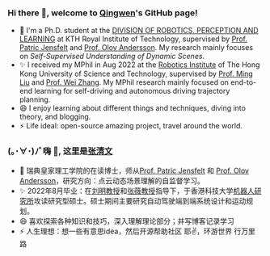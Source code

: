 ### Hi there 👋, welcome to [Qingwen](https://kin-zhang.github.io/)'s GitHub page!
- 🌱 I'm a Ph.D. student at the [DIVISION OF ROBOTICS, PERCEPTION AND LEARNING](https://www.kth.se/is/rpl/division-of-robotics-perception-and-learning) at KTH Royal Institute of Technology, supervised by [Prof. Patric Jensfelt](https://www.kth.se/profile/patric) and [Prof. Olov Andersson](https://www.kth.se/profile/olovand). My research mainly focuses on _Self-Supervised Understanding of Dynamic Scenes_.
- ✨ I received my MPhil in Aug 2022 at the [Robotics Institute](https://ri.hkust.edu.hk/) of The Hong Kong University of Science and Technology, supervised by [Prof. Ming Liu](https://scholar.google.com/citations?user=CdV5LfQAAAAJ) and [Prof. Wei Zhang](https://ece.hkust.edu.hk/eeweiz). My MPhil research mainly focused on end-to-end learning for self-driving and autonomous driving trajectory planning.
- 😄 I enjoy learning about different things and techniques, diving into theory, and blogging. 
- ⚡ Life ideal: open-source amazing project, travel around the world.


### (｡･∀･)ﾉﾞ嗨 👋, 这里是[张清文](https://kin-zhang.github.io/)
- 🌱 瑞典皇家理工学院的在读博士，师从[Prof. Patric Jensfelt](https://www.kth.se/profile/patric) 和 [Prof. Olov Andersson](https://www.kth.se/profile/olovand)，研究方向：点云动态场景理解的自监督学习。
- ✨ 2022年8月毕业：在[刘明教授](https://facultyprofiles.hkust.edu.hk/profiles.php?profile=ming-liu-eelium)和[张薇教授](https://ece.hkust.edu.hk/eeweiz)指导下，于香港科技大学[机器人研究所](https://ri.hkust.edu.hk/)攻读研究型硕士。硕士期间主要研究自动驾驶端到端系统设计和运动规划。
- 😄 喜欢探索各种知识和技巧，深入理解理论部分；并写博客记录学习
- ⚡ 人生理想：想一些有意思idea，然后开源帮助社区 耶✌️，环游世界 行万里路

<!-- <a href="https://github.com/anuraghazra/github-readme-stats"><img align="center" src="https://github-readme-stats.vercel.app/api?username=kin-zhang&show_icons=true&include_all_commits=true&theme=buefy&hide_border=true" alt="Anurag's github stats" /></a>
 -->
